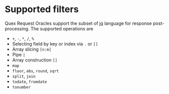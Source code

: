 # Supported filters

Quex Request Oracles support the subset of [jq](https://jqlang.github.io/jq/manual/) language for response post-processing. The supported operations are

+ `+`, `-`, `*`, `/`, `%`
+ Selecting field by key or index via `.` or `[]`
+ Array slicing `[n:m]`
+ Pipe `|`
+ Array construction `[]`
+ `map`
+ `floor`, `abs`, `round`, `sqrt`
+ `split`, `join`
+ `todate`, `fromdate`
+ `tonumber`
